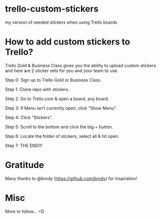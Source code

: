 # trello-custom-stickers
my version of needed stickers when using Trello boards

# How to add custom stickers to Trello?
Trello Gold & Business Class gives you the ability to upload custom stickers and here are 2 sticker sets for you and your team to use.

Step 0: Sign up to Trello Gold or Business Class.

Step 1: Clone repo with stickers.

Step 2: Go to Trello.com & open a board, any board.

Step 3: If Menu isn’t currently open, click “Show Menu”.

Step 4: Click “Stickers”.

Step 5: Scroll to the bottom and click the big + button.

Step 6: Locate the folder of stickers, select all & hit open.

Step 7: THE END!!!

# Gratitude
Many thanks to @brody (https://github.com/brody) for inspiration!

# Misc
More to follow... =D
